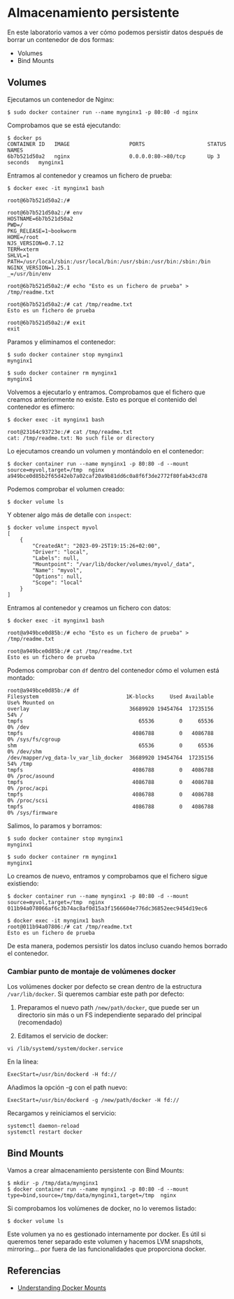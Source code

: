 # Almacenamiento persistente

En este laboratorio vamos a ver cómo podemos persistir datos después de borrar un contenedor de dos formas:

* Volumes
* Bind Mounts

## Volumes

Ejecutamos un contenedor de Nginx:

    $ sudo docker container run --name mynginx1 -p 80:80 -d nginx

Comprobamos que se está ejecutando:

    $ docker ps
    CONTAINER ID   IMAGE                   PORTS                    STATUS         NAMES
    6b7b521d50a2   nginx                   0.0.0.0:80->80/tcp       Up 3 seconds   mynginx1

Entramos al contenedor y creamos un fichero de prueba:

    $ docker exec -it mynginx1 bash
    
    root@6b7b521d50a2:/# 
    
    root@6b7b521d50a2:/# env
    HOSTNAME=6b7b521d50a2
    PWD=/
    PKG_RELEASE=1~bookworm
    HOME=/root
    NJS_VERSION=0.7.12
    TERM=xterm
    SHLVL=1
    PATH=/usr/local/sbin:/usr/local/bin:/usr/sbin:/usr/bin:/sbin:/bin
    NGINX_VERSION=1.25.1
    _=/usr/bin/env
    
    root@6b7b521d50a2:/# echo "Esto es un fichero de prueba" > /tmp/readme.txt
    
    root@6b7b521d50a2:/# cat /tmp/readme.txt
    Esto es un fichero de prueba
    
    root@6b7b521d50a2:/# exit
    exit

Paramos y eliminamos el contenedor:

    $ sudo docker container stop mynginx1
    mynginx1
    
    $ sudo docker container rm mynginx1
    mynginx1

Volvemos a ejecutarlo y entramos. Comprobamos que el fichero que creamos anteriormente no existe. Esto es porque el contenido del contenedor es efímero:
    
    $ docker exec -it mynginx1 bash
    
    root@23164c93723e:/# cat /tmp/readme.txt
    cat: /tmp/readme.txt: No such file or directory

Lo ejecutamos creando un volumen y montándolo en el contenedor:

    $ docker container run --name mynginx1 -p 80:80 -d --mount source=myvol,target=/tmp  nginx
    a949bce0d85b2f65d42eb7a02caf20a9b81dd6c0a8f6f3de2772f80fab43cd78

Podemos comprobar el volumen creado:

	$ docker volume ls

Y obtener algo más de detalle con `inspect`:

	$ docker volume inspect myvol
	[
	    {
	        "CreatedAt": "2023-09-25T19:15:26+02:00",
	        "Driver": "local",
	        "Labels": null,
	        "Mountpoint": "/var/lib/docker/volumes/myvol/_data",
	        "Name": "myvol",
	        "Options": null,
	        "Scope": "local"
	    }
	]

Entramos al contenedor y creamos un fichero con datos:

    $ docker exec -it mynginx1 bash

    root@a949bce0d85b:/# echo "Esto es un fichero de prueba" > /tmp/readme.txt
    
    root@a949bce0d85b:/# cat /tmp/readme.txt
    Esto es un fichero de prueba

Podemos comprobar con `df` dentro del contenedor cómo el volumen está montado:

    root@a949bce0d85b:/# df
    Filesystem                            1K-blocks     Used Available Use% Mounted on
    overlay                                36689920 19454764  17235156  54% /
    tmpfs                                     65536        0     65536   0% /dev
    tmpfs                                   4086788        0   4086788   0% /sys/fs/cgroup
    shm                                       65536        0     65536   0% /dev/shm
    /dev/mapper/vg_data-lv_var_lib_docker  36689920 19454764  17235156  54% /tmp
    tmpfs                                   4086788        0   4086788   0% /proc/asound
    tmpfs                                   4086788        0   4086788   0% /proc/acpi
    tmpfs                                   4086788        0   4086788   0% /proc/scsi
    tmpfs                                   4086788        0   4086788   0% /sys/firmware

Salimos, lo paramos y borramos:

    $ sudo docker container stop mynginx1
    mynginx1
    
    $ sudo docker container rm mynginx1
    mynginx1

Lo creamos de nuevo, entramos y comprobamos que el fichero sigue existiendo:

	$ docker container run --name mynginx1 -p 80:80 -d --mount source=myvol,target=/tmp  nginx
	011b94a078066af6c3b74ac8af0d15a3f1566604e776dc36852eec9454d19ec6
    
	$ docker exec -it mynginx1 bash
	root@011b94a07806:/# cat /tmp/readme.txt 
	Esto es un fichero de prueba

De esta manera, podemos persistir los datos incluso cuando hemos borrado el contenedor.

### Cambiar punto de montaje de volúmenes docker
Los volúmenes docker por defecto se crean dentro de la estructura `/var/lib/docker`. Si queremos cambiar este path por defecto:

1. Preparamos el nuevo path `/new/path/docker`, que puede ser un directorio sin más o un FS independiente separado del principal (recomendado)

2. Editamos el servicio de docker:
```
vi /lib/systemd/system/docker.service
```
En la línea:
```
ExecStart=/usr/bin/dockerd -H fd://
```
Añadimos la opción -g con el path nuevo:
```
ExecStart=/usr/bin/dockerd -g /new/path/docker -H fd://
```
Recargamos y reiniciamos el servicio:
```
systemctl daemon-reload
systemctl restart docker
```
## Bind Mounts

Vamos a crear almacenamiento persistente con Bind Mounts:

	$ mkdir -p /tmp/data/mynginx1
	$ docker container run --name mynginx1 -p 80:80 -d --mount type=bind,source=/tmp/data/mynginx1,target=/tmp  nginx

Si comprobamos los volúmenes de docker, no lo veremos listado:

	$ docker volume ls

Este volumen ya no es gestionado internamente por docker. Es útil si queremos tener separado este volumen y hacemos LVM snapshots, mirroring... por fuera de las funcionalidades que proporciona docker.

## Referencias

* [Understanding Docker Mounts](https://medium.com/@moein.moeinnia/understanding-docker-mounts-volumes-bind-mounts-and-tmpfs-f992185edc27)

